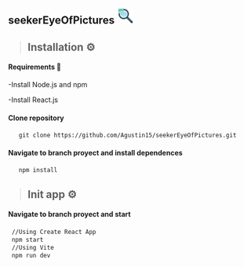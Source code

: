 ## seekerEyeOfPictures <img src="/src/assets/images/iconSearching.png" width="32px">

 >## Installation ⚙
   #### Requirements 📝
   -Install Node.js and npm
   
   -Install React.js
   #### Clone repository
       git clone https://github.com/Agustin15/seekerEyeOfPictures.git
   
   #### Navigate to branch proyect and install dependences
       npm install

 >## Init app ⚙
   #### Navigate to branch proyect and start 
   
     //Using Create React App
     npm start
     //Using Vite
     npm run dev

